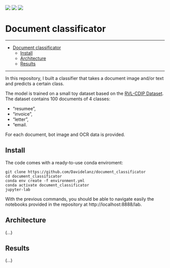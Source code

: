 ![](https://img.shields.io/badge/Python-3.8-yellow)
![](https://img.shields.io/badge/Conda-yes-green)
![](https://img.shields.io/badge/PyTorch-1.9-red)

# Document classificator

--- 

- [Document classificator](#document-classificator)
  - [Install](#install)
  - [Architecture](#architecture)
  - [Results](#results)

---

In this repository, I built a classifier that takes a document image and/or text and
predicts a certain class. 

The model is trained on a small toy dataset based on the [RVL-CDIP Dataset](http://www.cs.cmu.edu/~aharley/rvl-cdip/). The dataset contains 100 documents of 4 classes: 
- “resumee”,
- “invoice”, 
- “letter”, 
- “email.

For each document, bot image and OCR  data is provided.


## Install

The code comes with a ready-to-use conda enviroment:
```
git clone https://github.com/Davidelanz/document_classificator
cd document_classificator
conda env create -f environment.yml 
conda activate document_classificator
jupyter-lab
```

With the previous commands, you should be able to navigate easily the notebooks provided in the repository at http://localhost:8888/lab.

## Architecture

(...)

## Results 

(...)